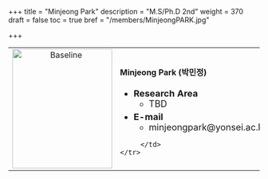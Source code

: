 +++
title = "Minjeong Park"
description = "M.S/Ph.D 2nd"
weight = 370
draft = false
toc = true
bref = "/members/MinjeongPARK.jpg"

+++

<table>
    <tr>
       <td width="280" align="center" valign="top">
          <img alt="Baseline" width="200px" height="240" src="/members/MinjeongPARK.jpg">
       </td>
       <td>
            <h4>Minjeong Park (박민정)</h4>
            <ul class="member_info">
                <li style="font-size: 18px"><b>Research Area</b>
                    <ul class="interest">
                        <li style="margin-bottom: 5px">TBD</li>
                    </ul>
                </li>
                <li style="font-size: 18px"><b>E-mail</b>
                    <ul>
                        <li style="margin-bottom: 5px">minjeongpark@yonsei.ac.kr</li>
                    </ul>
                </li>
            </ul>


         </td>
    </tr>
</table>